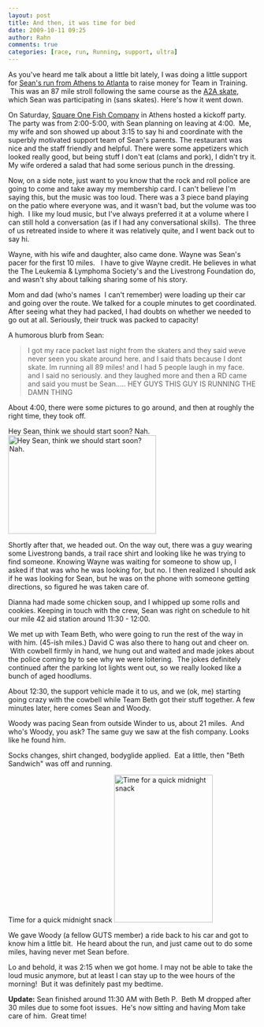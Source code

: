 ```yaml
---
layout: post
title: And then, it was time for bed
date: 2009-10-11 09:25
author: Rahn
comments: true
categories: [race, run, Running, support, ultra]
---
```

As you've heard me talk about a little bit lately, I was doing a little support for <a href="http://pages.teamintraining.org/ga/atlh09/sblanton">Sean's run from Athens to Atlanta</a> to raise money for Team in Training.  This was an 87 mile stroll following the same course as the <a href="http://www.a2a.net/">A2A skate</a>, which Sean was participating in (sans skates). Here's how it went down.

On Saturday, <a href="http://www.squareonefishco.com/">Square One Fish Company</a> in Athens hosted a kickoff party. The party was from 2:00-5:00, with Sean planning on leaving at 4:00.  Me, my wife and son showed up about 3:15 to say hi and coordinate with the superbly motivated support team of Sean's parents. The restaurant was nice and the staff friendly and helpful. There were some appetizers which looked really good, but being stuff I don't eat (clams and pork), I didn't try it. My wife ordered a salad that had some serious punch in the dressing.

Now, on a side note, just want to you know that the rock and roll police are going to come and take away my membership card. I can't believe I'm saying this, but the music was too loud. There was a 3 piece band playing on the patio where everyone was, and it wasn't bad, but the volume was too high.  I like my loud music, but I've always preferred it at a volume where I can still hold a conversation (as if I had any conversational skills).  The three of us retreated inside to where it was relatively quite, and I went back out to say hi.

Wayne, with his wife and daughter, also came done. Wayne was Sean's pacer for the first 10 miles.   I have to give Wayne credit. He believes in what the The Leukemia &amp; Lymphoma Society's and the Livestrong Foundation do, and wasn't shy about talking sharing some of his story.

Mom and dad (who's names  I can't remember) were loading up their car and going over the route. We talked for a couple minutes to get coordinated. After seeing what they had packed, I had doubts on whether we needed to go out at all. Seriously, their truck was packed to capacity!

A humorous blurb from Sean:
<blockquote>I got my race packet last night from the skaters and they said weve never seen you skate around here. and I said thats because I dont skate. Im running all 89 miles! and I had 5 people laugh in my face. and I said no seriously. and they laughed more <span style="display: inline;">and then a RD came and said you must be Sean..... HEY GUYS THIS GUY IS RUNNING THE DAMN THING</span></blockquote>
About 4:00, there were some pictures to go around, and then at roughly the right time, they took off.

Hey Sean, think we should start soon?  Nah.
<a href="http://www.gonesomewhere.com/wp-content/uploads/2009/10/IMG_7392.JPG"><img class="size-medium wp-image-540" title="Sean and Wayne thinking it's time to start" src="http://www.gonesomewhere.com/wp-content/uploads/2009/10/IMG_7392-300x200.jpg" alt="Hey Sean, think we should start soon?  Nah." width="300" height="200" /></a>

Shortly after that, we headed out. On the way out, there was a guy wearing some Livestrong bands, a trail race shirt and looking like he was trying to find someone. Knowing Wayne was waiting for someone to show up, I asked if that was who he was looking for, but no. I then realized I should ask if he was looking for Sean, but he was on the phone with someone getting directions, so figured he was taken care of.

Dianna had made some chicken soup, and I whipped up some rolls and cookies. Keeping in touch with the crew, Sean was right on schedule to hit our mile 42 aid station around 11:30 - 12:00.

We met up with Team Beth, who were going to run the rest of the way in with him. (45-ish miles.) David C was also there to hang out and cheer on.  With cowbell firmly in hand, we hung out and waited and made jokes about the police coming by to see why we were loitering.  The jokes definitely continued after the parking lot lights went out, so we really looked like a bunch of aged hoodlums.

About 12:30, the support vehicle made it to us, and we (ok, me) starting going crazy with the cowbell while Team Beth got their stuff together. A few minutes later, here comes Sean and Woody.

Woody was pacing Sean from outside Winder to us, about 21 miles.  And who's Woody, you ask? The same guy we saw at the fish company. Looks like he found him.

Socks changes, shirt changed, bodyglide applied.  Eat a little, then "Beth Sandwich" was off and running.

Time for a quick midnight snack
<a href="http://www.gonesomewhere.com/wp-content/uploads/2009/10/IMG_7418.JPG"><img class="size-medium wp-image-541" title="Something to eat" src="http://www.gonesomewhere.com/wp-content/uploads/2009/10/IMG_7418-200x300.jpg" alt="Time for a quick midnight snack" width="200" height="300" /></a>

We gave Woody (a fellow GUTS member) a ride back to his car and got to know him a little bit.  He heard about the run, and just came out to do some miles, having never met Sean before.

Lo and behold, it was 2:15 when we got home. I may not be able to take the loud music anymore, but at least I can stay up to the wee hours of the morning!  But it was definitely past my bedtime.

<strong>Update:</strong> Sean finished around 11:30 AM with Beth P.  Beth M dropped after 30 miles due to some foot issues.  He's now sitting and having Mom take care of him.  Great time!
